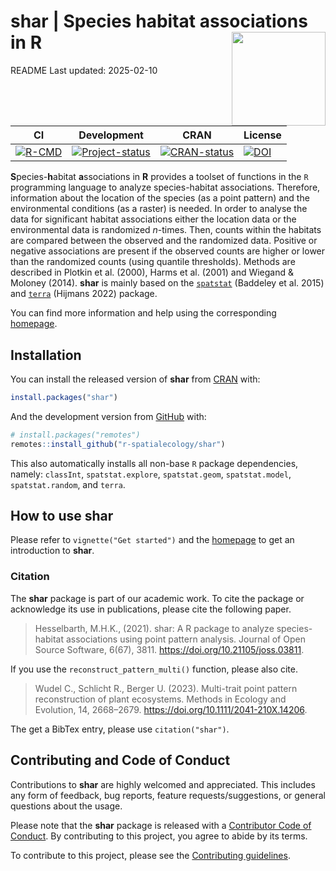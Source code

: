 
<!-- README.md is generated from README.Rmd. Please edit that file -->

# **shar** \| **S**pecies **h**abitat **a**ssociations in **R** <img src="man/figures/logo.png" align="right" alt="" width="150" />

README Last updated: 2025-02-10

<!-- badges: start -->

| CI                                                                                                                                                                             | Development                                                                                                  | CRAN                                                                                                 | License                                                                                                         |
|--------------------------------------------------------------------------------------------------------------------------------------------------------------------------------|--------------------------------------------------------------------------------------------------------------|------------------------------------------------------------------------------------------------------|-----------------------------------------------------------------------------------------------------------------|
| [![R-CMD](https://github.com/r-spatialecology/shar/actions/workflows/R-CMD-check.yaml/badge.svg)](https://github.com/r-spatialecology/shar/actions/workflows/R-CMD-check.yaml) | [![Project-status](https://www.repostatus.org/badges/latest/active.svg)](https://www.repostatus.org/#active) | [![CRAN-status](https://www.r-pkg.org/badges/version/shar)](https://cran.r-project.org/package=shar) | [![DOI](https://img.shields.io/badge/JOSS-10.21105/joss.03811-yellow.svg)](https://doi.org/10.21105/joss.03811) |

<!-- badges: end -->

**S**pecies-**h**abitat **a**ssociations in **R** provides a toolset of
functions in the `R` programming language to analyze species-habitat
associations. Therefore, information about the location of the species
(as a point pattern) and the environmental conditions (as a raster) is
needed. In order to analyse the data for significant habitat
associations either the location data or the environmental data is
randomized *n*-times. Then, counts within the habitats are compared
between the observed and the randomized data. Positive or negative
associations are present if the observed counts are higher or lower than
the randomized counts (using quantile thresholds). Methods are described
in Plotkin et al. (2000), Harms et al. (2001) and Wiegand & Moloney
(2014). **shar** is mainly based on the
[`spatstat`](http://spatstat.org) (Baddeley et al. 2015) and
[`terra`](https://rspatial.org/terra/) (Hijmans 2022) package.

You can find more information and help using the corresponding
[homepage](https://r-spatialecology.github.io/shar/).

## Installation

You can install the released version of **shar** from
[CRAN](https://cran.r-project.org/web/packages/shar/index.html) with:

``` r
install.packages("shar")
```

And the development version from
[GitHub](https://github.com/r-spatialecology/shar) with:

``` r
# install.packages("remotes")
remotes::install_github("r-spatialecology/shar")
```

This also automatically installs all non-base `R` package dependencies,
namely: `classInt`, `spatstat.explore`, `spatstat.geom`,
`spatstat.model`, `spatstat.random`, and `terra`.

## How to use **shar**

Please refer to `vignette("Get started")` and the
[homepage](https://r-spatialecology.github.io/shar/) to get an
introduction to **shar**.

### Citation

The **shar** package is part of our academic work. To cite the package
or acknowledge its use in publications, please cite the following paper.

> Hesselbarth, M.H.K., (2021). shar: A R package to analyze
> species-habitat associations using point pattern analysis. Journal of
> Open Source Software, 6(67), 3811.
> <https://doi.org/10.21105/joss.03811>.

If you use the `reconstruct_pattern_multi()` function, please also cite.

> Wudel C., Schlicht R., Berger U. (2023). Multi-trait point pattern
> reconstruction of plant ecosystems. Methods in Ecology and Evolution,
> 14, 2668–2679. <https://doi.org/10.1111/2041-210X.14206>.

The get a BibTex entry, please use `citation("shar")`.

## Contributing and Code of Conduct

Contributions to **shar** are highly welcomed and appreciated. This
includes any form of feedback, bug reports, feature
requests/suggestions, or general questions about the usage.

Please note that the **shar** package is released with a [Contributor
Code of Conduct](CODE_OF_CONDUCT.md). By contributing to this project,
you agree to abide by its terms.

To contribute to this project, please see the [Contributing
guidelines](CONTRIBUTING.md).
